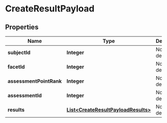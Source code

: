 
# CreateResultPayload

## Properties
Name | Type | Description | Notes
------------ | ------------- | ------------- | -------------
**subjectId** | **Integer** | No description |  [optional]
**facetId** | **Integer** | No description |  [optional]
**assessmentPointRank** | **Integer** | No description |  [optional]
**assessmentId** | **Integer** | No description |  [optional]
**results** | [**List&lt;CreateResultPayloadResults&gt;**](CreateResultPayloadResults.md) | No description |  [optional]



